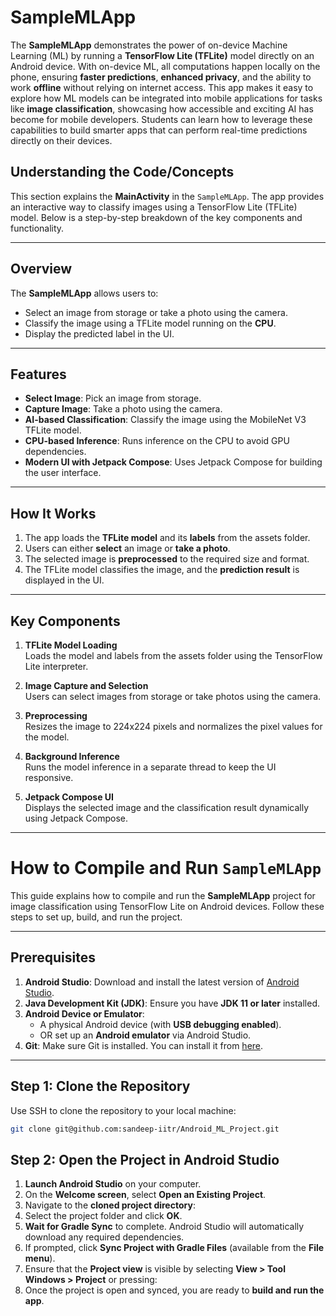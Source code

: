 # SampleMLApp
The **SampleMLApp** demonstrates the power of on-device Machine Learning (ML) by running a **TensorFlow Lite (TFLite)** model directly on an Android device. With on-device ML, all computations happen locally on the phone, ensuring **faster predictions**, **enhanced privacy**, and the ability to work **offline** without relying on internet access. This app makes it easy to explore how ML models can be integrated into mobile applications for tasks like **image classification**, showcasing how accessible and exciting AI has become for mobile developers. Students can learn how to leverage these capabilities to build smarter apps that can perform real-time predictions directly on their devices.

## Understanding the Code/Concepts

This section explains the **MainActivity** in the `SampleMLApp`. The app provides an interactive way to classify images using a TensorFlow Lite (TFLite) model. Below is a step-by-step breakdown of the key components and functionality.

---

## Overview

The **SampleMLApp** allows users to:
- Select an image from storage or take a photo using the camera.
- Classify the image using a TFLite model running on the **CPU**.
- Display the predicted label in the UI.

---

## Features

- **Select Image**: Pick an image from storage.
- **Capture Image**: Take a photo using the camera.
- **AI-based Classification**: Classify the image using the MobileNet V3 TFLite model.
- **CPU-based Inference**: Runs inference on the CPU to avoid GPU dependencies.
- **Modern UI with Jetpack Compose**: Uses Jetpack Compose for building the user interface.

---

## How It Works

1. The app loads the **TFLite model** and its **labels** from the assets folder.
2. Users can either **select** an image or **take a photo**.
3. The selected image is **preprocessed** to the required size and format.
4. The TFLite model classifies the image, and the **prediction result** is displayed in the UI.

---

## Key Components

1. **TFLite Model Loading**  
   Loads the model and labels from the assets folder using the TensorFlow Lite interpreter.

2. **Image Capture and Selection**  
   Users can select images from storage or take photos using the camera.

3. **Preprocessing**  
   Resizes the image to 224x224 pixels and normalizes the pixel values for the model.

4. **Background Inference**  
   Runs the model inference in a separate thread to keep the UI responsive.

5. **Jetpack Compose UI**  
   Displays the selected image and the classification result dynamically using Jetpack Compose.

---


# How to Compile and Run `SampleMLApp`

This guide explains how to compile and run the **SampleMLApp** project for image classification using TensorFlow Lite on Android devices. Follow these steps to set up, build, and run the project.

---

## Prerequisites

1. **Android Studio**: Download and install the latest version of [Android Studio](https://developer.android.com/studio).
2. **Java Development Kit (JDK)**: Ensure you have **JDK 11 or later** installed.
3. **Android Device or Emulator**:  
   - A physical Android device (with **USB debugging enabled**).  
   - OR set up an **Android emulator** via Android Studio.
4. **Git**: Make sure Git is installed. You can install it from [here](https://git-scm.com/downloads).

---

##  Step 1: Clone the Repository

Use SSH to clone the repository to your local machine:

```bash
git clone git@github.com:sandeep-iitr/Android_ML_Project.git
```

## Step 2: Open the Project in Android Studio

1. **Launch Android Studio** on your computer.
2. On the **Welcome screen**, select **Open an Existing Project**.
3. Navigate to the **cloned project directory**:
4. Select the project folder and click **OK**.
5. **Wait for Gradle Sync** to complete. Android Studio will automatically download any required dependencies.
6. If prompted, click **Sync Project with Gradle Files** (available from the **File menu**).
7. Ensure that the **Project view** is visible by selecting **View > Tool Windows > Project** or pressing:
8. Once the project is open and synced, you are ready to **build and run the app**.



